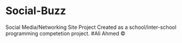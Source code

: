 # Social-Buzz
Social Media/Networking Site Project
Created as a school/inter-school programming competetion project.
#Ali Ahmed ©
